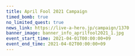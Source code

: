 ```yaml
---
title: April Fool 2021 Campaign
timed_bomb: true
no_limited_quest: true
news_link: https://live-a-hero.jp/campaign/1370
banner_image: banner_info_aprilfool2021_1.jpg
event_start_time: 2021-04-01T00:00:00+09
event_end_time: 2021-04-02T00:00:00+09
---
```


